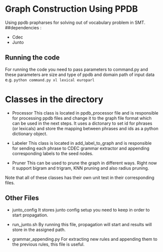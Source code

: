 # Graph Construction Using PPDB
Using ppdb prapharses for solving out of vocabulary problem in SMT.
##dependencies : 
* Cdec
* Junto


## Running the code
  For running the code you need to pass parameters to command.py and these parameters are size and type of ppdb and domain path of input data
  e.g. `python command.py xl lexical europarl`
 


Classes in the directory
========================
* Processor
This class is located in ppdb_processor file and is responsible for processing ppdb files and change it to the graph file format which can be used in the next steps. It uses a dictonary to set id for phrases (or lexicals) and store the mapping between phrases and ids as a python dictionary object.

* Labeler
This class is located in add_label_to_graph and is responsible for sending each phrase to CDEC grammar extractor and appending corresponding labels to the seed nodes.

* Pruner
This can be used to prune the graph in different ways. Right now it support bigram and trigram, KNN pruning and also radius pruning.

Note that all of these classes has their own unit test in their corresponding files.

## Other Files
* junto_config 
It stores junto config setup you need to keep in order to start propagation.

* run_junto.sh
By running this file, propagation will start and results will store in the assigned path.

* grammar_appending.py 
For extracting new rules and appending them to the previous rules, this file is useful.


